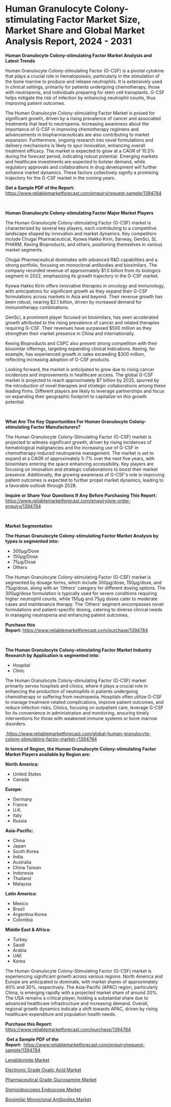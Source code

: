 <p><h1>Human Granulocyte Colony-stimulating Factor Market Size, Market Share and Global Market Analysis Report, 2024 - 2031</h1></p><p><strong>Human Granulocyte Colony-stimulating Factor Market Analysis and Latest Trends</strong></p>
<p><p>Human Granulocyte Colony-stimulating Factor (G-CSF) is a pivotal cytokine that plays a crucial role in hematopoiesis, particularly in the stimulation of the bone marrow to produce and release neutrophils. It is extensively used in clinical settings, primarily for patients undergoing chemotherapy, those with neutropenia, and individuals preparing for stem cell transplants. G-CSF helps mitigate the risk of infection by enhancing neutrophil counts, thus improving patient outcomes.</p><p>The Human Granulocyte Colony-stimulating Factor Market is poised for significant growth, driven by a rising prevalence of cancer and associated treatments that lead to neutropenia. Increasing awareness about the importance of G-CSF in improving chemotherapy regimens and advancements in biopharmaceuticals are also contributing to market expansion. Furthermore, ongoing research into novel formulations and delivery mechanisms is likely to spur innovation, enhancing overall treatment efficacy. The market is expected to grow at a CAGR of 10.5% during the forecast period, indicating robust potential. Emerging markets and healthcare investments are expected to bolster demand, while regulatory approvals and collaborations in drug development will further enhance market dynamics. These factors collectively signify a promising trajectory for the G-CSF market in the coming years.</p></p>
<p><strong>Get a Sample PDF of the Report:&nbsp;</strong> <a href="https://www.reliablemarketforecast.com/enquiry/request-sample/1394784">https://www.reliablemarketforecast.com/enquiry/request-sample/1394784</a></p>
<p>&nbsp;</p>
<p><strong>Human Granulocyte Colony-stimulating Factor Major Market Players</strong></p>
<p><p>The Human Granulocyte Colony-stimulating Factor (G-CSF) market is characterized by several key players, each contributing to a competitive landscape shaped by innovation and market dynamics. Key competitors include Chugai Pharmaceutical, Kyowa Hakko Kirin, Sanway, GenSci, SL PHARM, Kexing Bioproducts, and others, positioning themselves in various market segments.</p><p>Chugai Pharmaceutical dominates with advanced R&D capabilities and a strong portfolio, focusing on monoclonal antibodies and biosimilars. The company recorded revenue of approximately $1.5 billion from its biologics segment in 2022, emphasizing its growth trajectory in the G-CSF market.</p><p>Kyowa Hakko Kirin offers innovative therapies in oncology and immunology, with anticipations for significant growth as they expand their G-CSF formulations across markets in Asia and beyond. Their revenue growth has been robust, nearing $2.1 billion, driven by increased demand for immunotherapy combinations.</p><p>GenSci, a prominent player focused on biosimilars, has seen accelerated growth attributed to the rising prevalence of cancer and related therapies requiring G-CSF. Their revenues have surpassed $500 million as they strengthen their market presence in China and internationally.</p><p>Kexing Bioproducts and CSPC also present strong competition with their biosimilar offerings, targeting expanding clinical indications. Kexing, for example, has experienced growth in sales exceeding $300 million, reflecting increasing adoption of G-CSF products.</p><p>Looking forward, the market is anticipated to grow due to rising cancer incidences and improvements in healthcare access. The global G-CSF market is projected to reach approximately $7 billion by 2025, spurred by the introduction of novel therapies and strategic collaborations among these leading firms. Different players are likely to leverage partnerships and focus on expanding their geographic footprint to capitalize on this growth potential.</p></p>
<p>&nbsp;</p>
<p><strong>What Are The Key Opportunities For Human Granulocyte Colony-stimulating Factor Manufacturers?</strong></p>
<p><p>The Human Granulocyte Colony-Stimulating Factor (G-CSF) market is projected to witness significant growth, driven by rising incidences of hematological malignancies and the increasing use of G-CSF in chemotherapy-induced neutropenia management. The market is set to expand at a CAGR of approximately 5-7% over the next five years, with biosimilars entering the space enhancing accessibility. Key players are focusing on innovation and strategic collaborations to boost their market presence. Additionally, the growing awareness of G-CSF's role in improving patient outcomes is expected to further propel market dynamics, leading to a favorable outlook through 2028.</p></p>
<p><strong>Inquire or Share Your Questions If Any Before Purchasing This Report:</strong> <a href="https://www.reliablemarketforecast.com/enquiry/pre-order-enquiry/1394784">https://www.reliablemarketforecast.com/enquiry/pre-order-enquiry/1394784</a></p>
<p>&nbsp;</p>
<p><strong>Market Segmentation</strong></p>
<p><strong>The Human Granulocyte Colony-stimulating Factor Market Analysis by types is segmented into:</strong></p>
<p><ul><li>300μg/Dose</li><li>150μg/Dose</li><li>75μg/Dose</li><li>Others</li></ul></p>
<p><p>The Human Granulocyte Colony-stimulating Factor (G-CSF) market is segmented by dosage forms, which include 300μg/dose, 150μg/dose, and 75μg/dose, along with an 'Others' category for different dosing options. The 300μg/dose formulation is typically used for severe conditions requiring higher neutrophil counts, while 150μg and 75μg doses cater to moderate cases and maintenance therapy. The 'Others' segment encompasses novel formulations and patient-specific dosing, catering to diverse clinical needs in managing neutropenia and enhancing patient outcomes.</p></p>
<p><strong>Purchase this Report:&nbsp;</strong><a href="https://www.reliablemarketforecast.com/purchase/1394784">https://www.reliablemarketforecast.com/purchase/1394784</a></p>
<p>&nbsp;</p>
<p><strong>The Human Granulocyte Colony-stimulating Factor Market Industry Research by Application is segmented into:</strong></p>
<p><ul><li>Hospital</li><li>Clinic</li></ul></p>
<p><p>The Human Granulocyte Colony-stimulating Factor (G-CSF) market primarily serves hospitals and clinics, where it plays a crucial role in enhancing the production of neutrophils in patients undergoing chemotherapy or suffering from neutropenia. Hospitals often utilize G-CSF to manage treatment-related complications, improve patient outcomes, and reduce infection risks. Clinics, focusing on outpatient care, leverage G-CSF for its convenience in administration and monitoring, ensuring timely interventions for those with weakened immune systems or bone marrow disorders.</p></p>
<p><a href="https://www.reliablemarketforecast.com/global-human-granulocyte-colony-stimulating-factor-market-r1394784">&nbsp;https://www.reliablemarketforecast.com/global-human-granulocyte-colony-stimulating-factor-market-r1394784</a></p>
<p><strong>In terms of Region, the Human Granulocyte Colony-stimulating Factor Market Players available by Region are:</strong></p>
<p>
    <p> <strong> North America: </strong>
        <ul>
            <li>United States</li>
            <li>Canada</li>
        </ul>
        </p> 
    <p> <strong> Europe: </strong>
        <ul>
            <li>Germany</li>
            <li>France</li>
            <li>U.K.</li>
            <li>Italy</li>
            <li>Russia</li>
        </ul>
        </p> 
    <p> <strong> Asia-Pacific: </strong>
        <ul>
            <li>China</li>
            <li>Japan</li>
            <li>South Korea</li>
            <li>India</li>
            <li>Australia</li>
            <li>China Taiwan</li>
            <li>Indonesia</li>
            <li>Thailand</li>
            <li>Malaysia</li>
        </ul>
        </p> 
    <p> <strong> Latin America: </strong>
        <ul>
            <li>Mexico</li>
            <li>Brazil</li>
            <li>Argentina Korea</li>
            <li>Colombia</li>
        </ul>
        </p> 
    <p> <strong> Middle East & Africa: </strong>
        <ul>
            <li>Turkey</li>
            <li>Saudi</li>
            <li>Arabia</li>
            <li>UAE</li>
            <li>Korea</li>
        </ul>
    </p>
    </p>
<p><p>The Human Granulocyte Colony-Stimulating Factor (G-CSF) market is experiencing significant growth across various regions. North America and Europe are anticipated to dominate, with market shares of approximately 40% and 30%, respectively. The Asia-Pacific (APAC) region, particularly China, is emerging rapidly with a projected market share of around 20%. The USA remains a critical player, holding a substantial share due to advanced healthcare infrastructure and increasing demand. Overall, regional growth dynamics indicate a shift towards APAC, driven by rising healthcare expenditure and population health needs.</p></p>
<p><strong>Purchase this Report: </strong><a href="https://www.reliablemarketforecast.com/purchase/1394784">https://www.reliablemarketforecast.com/purchase/1394784</a></p>
<p>&nbsp;<strong>Get a Sample PDF of the Report:&nbsp;&nbsp;</strong><a href="https://www.reliablemarketforecast.com/enquiry/request-sample/1394784">https://www.reliablemarketforecast.com/enquiry/request-sample/1394784</a></p>
<p><strong></strong></p>
<p><p><a href="https://www.linkedin.com/pulse/exploring-lenalidomide-market-dynamics-global-trends-future-uczsc?trackingId=et3rqdVZTRKqD%2BfzuapbSQ%3D%3D">Lenalidomide Market</a></p><p><a href="https://issuu.com/reportprime-2/docs/electronic-grade-oxalic-acid-market_923b685e96a28f">Electronic Grade Oxalic Acid Market</a></p><p><a href="https://issuu.com/reportprime-2/docs/pharmaceutical-grade-glucosamine-ma_99bb0b80640057">Pharmaceutical Grade Glucosamine Market</a></p><p><a href="https://github.com/GroverBarry/Market-Research-Report-List-7/blob/main/sigmoidoscopes-endoscope-market.md">Sigmoidoscopes Endoscope Market</a></p><p><a href="https://www.linkedin.com/pulse/insights-biosimilar-monoclonal-antibodies-market-size-x25re?trackingId=MLCUpCTxQ%2FqBf8w%2Bt1W76Q%3D%3D">Biosimilar Monoclonal Antibodies Market</a></p></p>